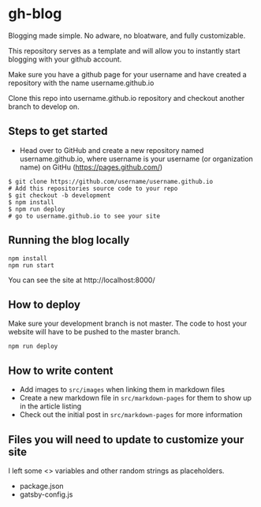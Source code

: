 # gh-blog
Blogging made simple. No adware, no bloatware, and fully customizable. 

This repository serves as a template and will allow you to instantly start blogging with your github account.

Make sure you have a github page for your username and have created a repository with the name username.github.io

Clone this repo into username.github.io repository and checkout another branch to develop on.

## Steps to get started

- Head over to GitHub and create a new repository named username.github.io, where username is your username (or organization name) on GitHu (https://pages.github.com/)
```
$ git clone https://github.com/username/username.github.io
# Add this repositories source code to your repo
$ git checkout -b development
$ npm install
$ npm run deploy
# go to username.github.io to see your site
```

## Running the blog locally

```
npm install
npm run start
```

You can see the site at http://localhost:8000/

## How to deploy

Make sure your development branch is not master. The code to host your website will have to be pushed to the master branch. 

```
npm run deploy
```

## How to write content

- Add images to `src/images` when linking them in markdown files
- Create a new markdown file in `src/markdown-pages` for them to show up in the article listing
- Check out the initial post in `src/markdown-pages` for more information

## Files you will need to update to customize your site

I left some <> variables and other random strings as placeholders. 

- package.json
- gatsby-config.js


